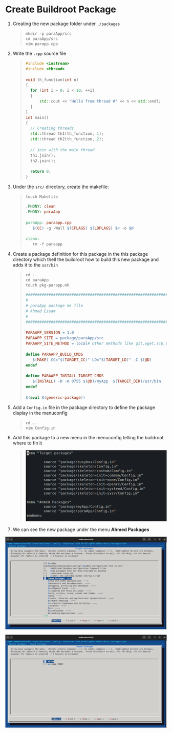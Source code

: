 # Create Buildroot Package

1. Creating the new package folder under `./packages`

    >```shell
    >mkdir -p paraApp/src
    >cd paraApp/src
    >vim parapp.cpp
    >```

2. Write the `.cpp` source file
    >
    >```cpp
    >#include <iostream>
    >#include <thread>
    >
    >void th_function(int n)
    >{
    >   for (int i = 0; i < 10; ++i)
    >   {
    >       std::cout << "Hello from thread #" << n << std::endl;
    >   }
    >}
    >int main()
    >{
    >   // Creating threads
    >   std::thread th1(th_function, 1);
    >   std::thread th2(th_function, 2);
    >
    >   // join with the main thread
    >   th1.join();
    >   th2.join();
    >
    >   return 0;
    >}
    >```

3. Under the `src/` directory, create the makefile:

    >```shell
    >touch Makefile
    >```
    >
    >```makefile
    >.PHONY: clean
    >.PHONY: paraApp
    >
    >paraApp: paraapp.cpp
    >    $(CC) -g -Wall $(CFLAGS) $(LDFLAGS) $< -o $@
    >
    >clean:
    >    rm -f paraapp
    >
    >```

4. Create a package definition for this package in the this package directory which thell the buildroot how to build this new package and adds it to the `usr/bin`

    >```shell
    >cd ..
    >cd paraApp
    >touch pkg-parapp.mk
    >```
    >
    >```makefile
    >################################################################################
    >#
    ># paraApp package mk file
    ># Ahmed Essam
    >#
    >################################################################################
    >
    >PARAAPP_VERSION = 1.0
    >PARAAPP_SITE = package/paraApp/src
    >PARAAPP_SITE_METHOD = local# Other methods like git,wget,scp,file etc. are also available.
    >
    >define PARAAPP_BUILD_CMDS
    >    $(MAKE) CC="$(TARGET_CC)" LD="$(TARGET_LD)" -C $(@D)
    >endef
    >
    >define PARAAPP_INSTALL_TARGET_CMDS
    >    $(INSTALL) -D -m 0755 $(@D)/myApp  $(TARGET_DIR)/usr/bin
    >endef
    >
    >$(eval $(generic-package))
    >```

5. Add a `Config.in` file in the package directory to define the package display in the menuconfig

    >```shell
    >cd ..
    >vim Config.in
    >```

6. Add this package to a new menu in the menuconfig telling the buildroot where to fin it

    >![Config.in](assets/config.png)

7. We can see the new package under the menu **Ahmed Packages**

![Ahmed Packages](<assets/Screenshot from 2024-08-05 21-47-52.png>)

![Packages](<assets/Screenshot from 2024-08-05 21-48-02.png>)